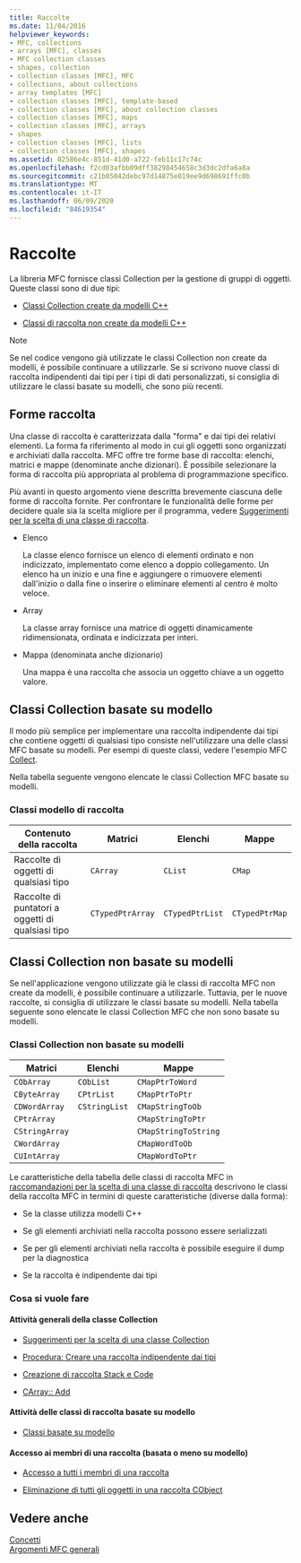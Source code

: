 ```yaml
---
title: Raccolte
ms.date: 11/04/2016
helpviewer_keywords:
- MFC, collections
- arrays [MFC], classes
- MFC collection classes
- shapes, collection
- collection classes [MFC], MFC
- collections, about collections
- array templates [MFC]
- collection classes [MFC], template-based
- collection classes [MFC], about collection classes
- collection classes [MFC], maps
- collection classes [MFC], arrays
- shapes
- collection classes [MFC], lists
- collection classes [MFC], shapes
ms.assetid: 02586e4c-851d-41d0-a722-feb11c17c74c
ms.openlocfilehash: f2cd03afbb09dff38298454658c3d3dc2dfa6a8a
ms.sourcegitcommit: c21b05042debc97d14875e019ee9d698691ffc0b
ms.translationtype: MT
ms.contentlocale: it-IT
ms.lasthandoff: 06/09/2020
ms.locfileid: "84619354"
---
```

# <a name="collections"></a>Raccolte

La libreria MFC fornisce classi Collection per la gestione di gruppi di oggetti. Queste classi sono di due tipi:

- [Classi Collection create da modelli C++](#_core_the_template_based_collection_classes)

- [Classi di raccolta non create da modelli C++](#_core_the_collection_classes_not_based_on_templates)

> [!NOTE]
> Se nel codice vengono già utilizzate le classi Collection non create da modelli, è possibile continuare a utilizzarle. Se si scrivono nuove classi di raccolta indipendenti dai tipi per i tipi di dati personalizzati, si consiglia di utilizzare le classi basate su modelli, che sono più recenti.

## <a name="collection-shapes"></a><a name="_core_collection_shapes"></a>Forme raccolta

Una classe di raccolta è caratterizzata dalla "forma" e dai tipi dei relativi elementi. La forma fa riferimento al modo in cui gli oggetti sono organizzati e archiviati dalla raccolta. MFC offre tre forme base di raccolta: elenchi, matrici e mappe (denominate anche dizionari). È possibile selezionare la forma di raccolta più appropriata al problema di programmazione specifico.

Più avanti in questo argomento viene descritta brevemente ciascuna delle forme di raccolta fornite. Per confrontare le funzionalità delle forme per decidere quale sia la scelta migliore per il programma, vedere [Suggerimenti per la scelta di una classe di raccolta](recommendations-for-choosing-a-collection-class.md).

- Elenco

   La classe elenco fornisce un elenco di elementi ordinato e non indicizzato, implementato come elenco a doppio collegamento. Un elenco ha un inizio e una fine e aggiungere o rimuovere elementi dall'inizio o dalla fine o inserire o eliminare elementi al centro è molto veloce.

- Array

   La classe array fornisce una matrice di oggetti dinamicamente ridimensionata, ordinata e indicizzata per interi.

- Mappa (denominata anche dizionario)

   Una mappa è una raccolta che associa un oggetto chiave a un oggetto valore.

## <a name="the-template-based-collection-classes"></a><a name="_core_the_template_based_collection_classes"></a>Classi Collection basate su modello

Il modo più semplice per implementare una raccolta indipendente dai tipi che contiene oggetti di qualsiasi tipo consiste nell'utilizzare una delle classi MFC basate su modelli. Per esempi di queste classi, vedere l'esempio MFC [Collect](../overview/visual-cpp-samples.md).

Nella tabella seguente vengono elencate le classi Collection MFC basate su modelli.

### <a name="collection-template-classes"></a>Classi modello di raccolta

|Contenuto della raccolta|Matrici|Elenchi|Mappe|
|-------------------------|------------|-----------|----------|
|Raccolte di oggetti di qualsiasi tipo|`CArray`|`CList`|`CMap`|
|Raccolte di puntatori a oggetti di qualsiasi tipo|`CTypedPtrArray`|`CTypedPtrList`|`CTypedPtrMap`|

## <a name="the-collection-classes-not-based-on-templates"></a><a name="_core_the_collection_classes_not_based_on_templates"></a>Classi Collection non basate su modelli

Se nell'applicazione vengono utilizzate già le classi di raccolta MFC non create da modelli, è possibile continuare a utilizzarle. Tuttavia, per le nuove raccolte, si consiglia di utilizzare le classi basate su modelli. Nella tabella seguente sono elencate le classi Collection MFC che non sono basate su modelli.

### <a name="nontemplate-collection-classes"></a>Classi Collection non basate su modelli

|Matrici|Elenchi|Mappe|
|------------|-----------|----------|
|`CObArray`|`CObList`|`CMapPtrToWord`|
|`CByteArray`|`CPtrList`|`CMapPtrToPtr`|
|`CDWordArray`|`CStringList`|`CMapStringToOb`|
|`CPtrArray`||`CMapStringToPtr`|
|`CStringArray`||`CMapStringToString`|
|`CWordArray`||`CMapWordToOb`|
|`CUIntArray`||`CMapWordToPtr`|

Le caratteristiche della tabella delle classi di raccolta MFC in [raccomandazioni per la scelta di una classe di raccolta](recommendations-for-choosing-a-collection-class.md) descrivono le classi della raccolta MFC in termini di queste caratteristiche (diverse dalla forma):

- Se la classe utilizza modelli C++

- Se gli elementi archiviati nella raccolta possono essere serializzati

- Se per gli elementi archiviati nella raccolta è possibile eseguire il dump per la diagnostica

- Se la raccolta è indipendente dai tipi

### <a name="what-do-you-want-to-do"></a>Cosa si vuole fare

#### <a name="general-collection-class-tasks"></a>Attività generali della classe Collection

- [Suggerimenti per la scelta di una classe Collection](recommendations-for-choosing-a-collection-class.md)

- [Procedura: Creare una raccolta indipendente dai tipi](how-to-make-a-type-safe-collection.md)

- [Creazione di raccolta Stack e Code](creating-stack-and-queue-collections.md)

- [CArray:: Add](reference/carray-class.md#add)

#### <a name="template-based-collection-class-tasks"></a>Attività delle classi di raccolta basate su modello

- [Classi basate su modello](template-based-classes.md)

#### <a name="accessing-the-members-of-a-collection-template-based-or-not"></a>Accesso ai membri di una raccolta (basata o meno su modello)

- [Accesso a tutti i membri di una raccolta](accessing-all-members-of-a-collection.md)

- [Eliminazione di tutti gli oggetti in una raccolta CObject](deleting-all-objects-in-a-cobject-collection.md)

## <a name="see-also"></a>Vedere anche

[Concetti](mfc-concepts.md)<br/>
[Argomenti MFC generali](general-mfc-topics.md)
